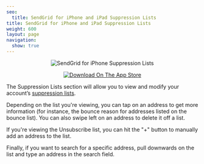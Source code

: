 ```yaml
---
seo:
  title: SendGrid for iPhone and iPad Suppression Lists
title: SendGrid for iPhone and iPad Suppression Lists
weight: 600
layout: page
navigation:
  show: true
---
```


<p style="text-align:center">
	<img src="{{root_url}}/images/sendgrid_for_iphone_suppression.gif" alt="SendGrid for iPhone Suppression Lists" style="display:inline"/>
</p>

<p style="text-align:center">
	<a href="https://itunes.apple.com/us/app/sendgrid/id916808878?mt=8" target="_blank">
		<img src="{{root_url}}/images/download_app_store.svg" alt="Download On The App Store" style="display:inline;border:none;" />
	</a>
</p>

The Suppression Lists section will allow you to view and modify your account’s [suppression lists]({{root_url}}/Delivery_Metrics/email_reports.html).

Depending on the list you're viewing, you can tap on an address to get more information (for instance, the bounce reason for addresses listed on the bounce list).  You can also swipe left on an address to delete it off a list.

If you're viewing the Unsubscribe list, you can hit the "+" button to manually add an address to the list.

Finally, if you want to search for a specific address, pull downwards on the list and type an address in the search field.
